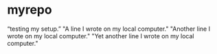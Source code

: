 # myrepo
“testing my setup.”
"A line I wrote on my local computer."
"Another line I wrote on my local computer."
"Yet another line I wrote on my local computer."
